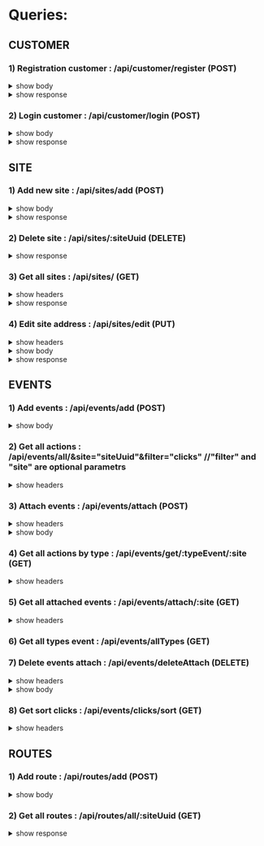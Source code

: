 # Queries: 

  ## CUSTOMER
### 1) Registration customer : /api/customer/register (POST)

 <details>
  <summary>show body</summary>

	body : {
		"customer": {
			"email" : "qqqqqqqq@gmail.com",
			"password": "4231432412"	
		}
	}
 </details>
 <details>
  <summary>show response</summary>

	{ token: eyJhbGciOiJIUzI1NiIJ9.LmNvbSIsInV1aWQIMTU0Mjk2NzM5MH0.e5gcG4hsp3eA_eWowOD9HvILYxM }
 </details>
	


### 2) Login customer : /api/customer/login (POST)
 <details>
  <summary>show body</summary>

	body : {
		"customer": {
			"email" : "qqqqqqqq@gmail.com",
			"password": "4231432412"	
		}
	}
	
 </details>
 <details>
  <summary>show response</summary>

	{ token: eyJhbGciOiJIUzI1NiIJ9.LmNvbSIsInV1aWQIMTU0Mjk2NzM5MH0.e5gcG4hsp3eA_eWowOD9HvILYxM }
 </details>
		
  ## SITE
### 1) Add new site : /api/sites/add (POST) 

<details>
<summary>show body</summary>

	body: {
		{
			"site": "fqwefewfe.com"
		}
	}
</details>
<details>
  <summary>show response</summary>

	{
	"site":
		{
			"uuid":"efb27400-f144-11e8-906c-d55c514f1bc7",
			"customerUuid":"1cc45cc0-eef1-11e8-99b1-1514067ef5f9",
			"address":"google.com",
			"updatedAt":"2018-11-26T06:31:41.632Z",
			"createdAt":"2018-11-26T06:31:41.632Z"
		}
	}
 </details>
	
### 2) Delete site : /api/sites/:siteUuid (DELETE)

<details>
  <summary>show response</summary>

	{ deletedSite: true }
 </details>

### 3) Get all sites : /api/sites/ (GET)	

<details>
<summary>show headers</summary>

	headers : {
		Authorization : Token 12ew1ske21ed12d.e12ed12d23dfqw3f.f324wf43fgq3
	}
</details>
<details>
  <summary>show response</summary>

	{
	"site":
		[{
			"uuid":"efb27400-f144-11e8-906c-d55c514f1bc7",
			"customerUuid":"1cc45cc0-eef1-11e8-99b1-1514067ef5f9",
			"address":"google.com",
			"updatedAt":"2018-11-26T06:31:41.632Z",
			"createdAt":"2018-11-26T06:31:41.632Z"
		},
		....
		]
	}
 </details>
 
 ### 4) Edit site address : /api/sites/edit (PUT)	

<details>
<summary>show headers</summary>

	headers : {
		Authorization : Token 12ew1ske21ed12d.e12ed12d23dfqw3f.f324wf43fgq3
	}
</details>
	
<details>
<summary>show body</summary>

	body: {
		"uuid":"efb27400-f144-11e8-906c-d55c514f1bc7",  //uuid site that you want edit
		"address": "new address" 
	}
</details>

<details>
  <summary>show response</summary>

	{ success: true }
 </details>
 
  ## EVENTS
### 1) Add events : /api/events/add (POST)

<details>
<summary>show body</summary>

	body : {
		"clicks" : [
		{
			"time": 1542629670935, 
			"sessionId": "1542629669143", 
			"localName": "p", 
			"innerText": "footer works!"
		},
		....
		],
		"inputs": [
			{
			"time": 1542629670935, 
			"sessionId": "1542629669143", 
			"className": "p", 
			"localName": "12we12e12s",
			"targetValue": "footer works!",
			"targetId": "1212s"
			},
			....
			],
		....
		}
	}
</details>	

### 2) Get all actions : /api/events/all/&site="siteUuid"&filter="clicks"   //"filter" and "site" are optional parametrs

<details>
<summary>show headers</summary>

	headers : {
		Authorization : Token 12ew1ske21ed12d.e12ed12d23dfqw3f.f324wf43fgq3
	}
</details>


### 3) Attach events : /api/events/attach (POST)

<details>
<summary>show headers</summary>

	headers : {
		Authorization : Token 12ew1ske21ed12d.e12ed12d23dfqw3f.f324wf43fgq3
	}
</details>

<details>
<summary>show body</summary>

	{
	"site": {
		"uuid": "c2955650-ef27-11e8-a747-d571d2ef82aa", //uuid site
		"events": ["clicks", "inputs"]
	}
	}
</details>

### 4) Get all actions by type : /api/events/get/:typeEvent/:site (GET)

<details>
<summary>show headers</summary>

	headers : {
		Authorization : Token 12ew1ske21ed12d.e12ed12d23dfqw3f.f324wf43fgq3
	}
</details>

### 5) Get all attached events : /api/events/attach/:site (GET)

<details>
<summary>show headers</summary>

	headers : {
		Authorization : Token 12ew1ske21ed12d.e12ed12d23dfqw3f.f324wf43fgq3
	}
</details>

### 6) Get all types event : /api/events/allTypes (GET)

### 7) Delete events attach : /api/events/deleteAttach (DELETE)

<details>
<summary>show headers</summary>

	headers : {
		Authorization : Token 12ew1ske21ed12d.e12ed12d23dfqw3f.f324wf43fgq3
	}
</details>

<details>
<summary>show body</summary>

	{
		"siteUuid": "c2955650-ef27-11e8-a747-d571d2ef82aa",
		"events": ["clicks", "inputs"]
	}
</details>

### 8) Get sort clicks : /api/events/clicks/sort (GET) 

<details>
<summary>show headers</summary>

	headers : {
		Authorization : Token 12ew1ske21ed12d.e12ed12d23dfqw3f.f324wf43fgq3
	}
</details>


## ROUTES
### 1) Add route : /api/routes/add (POST)

<details>
<summary>show body</summary>

	body : {
		 oldUrl: 'localhost/1',
		 newUrl: 'localhost/2',
		 sessionId: '123445677'
	}
</details>
	
### 2) Get all routes : /api/routes/all/:siteUuid (GET)

 <details>
  <summary>show response</summary>

	{
    "allRoutes": {
        "address": "http://localhost:4200",
        "uuid": "40c197a0-fc5c-11e8-a811-93ae31ef6bbb",
        "users": [
            {
                "sessionId": "1544434128490",
                "uuid": "015bf810-fc5e-11e8-8d2c-dd50340cecbc",
                "routes": [
                    {
                        "to": "http://localhost:4200/new",
                        "from": null
                    }
                ]
            },
            {
                "sessionId": "1544434137597",
                "uuid": "06b9b7c0-fc5e-11e8-8d2c-dd50340cecbc",
                "routes": [
                    {
                        "to": "http://localhost:4200/new",
                        "from": null
                    },
                    {
                        "to": "http://localhost:4200/analize",
                        "from": "http://localhost:4200/new"
                    },
                    {
                        "to": "http://localhost:4200/new",
                        "from": "http://localhost:4200/analize"
                    },
                    {
                        "to": "http://localhost:4200/analize",
                        "from": "http://localhost:4200/new"
                    }
                ]
            }
        ]
    }
}
 </details>
